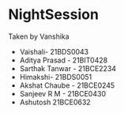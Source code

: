 # NightSession

Taken by Vanshika

- Vaishali- 21BDS0043
- Aditya Prasad - 21BIT0428
- Sarthak Tanwar - 21BCE2234
- Himakshi- 21BDS0051
- Akshat Chaube - 21BCE0245
- Sanjeev R M - 21BCE0430
- Ashutosh 21BCE0632
